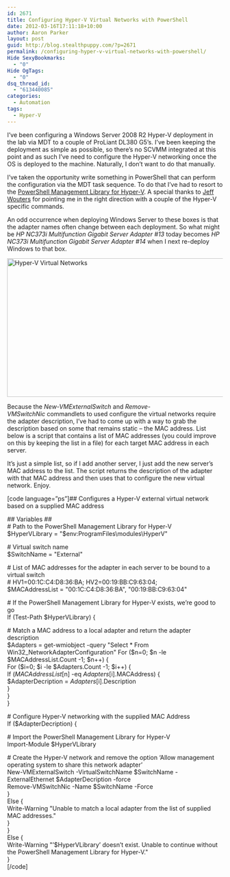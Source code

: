 ```yaml
---
id: 2671
title: Configuring Hyper-V Virtual Networks with PowerShell
date: 2012-03-16T17:11:18+10:00
author: Aaron Parker
layout: post
guid: http://blog.stealthpuppy.com/?p=2671
permalink: /configuring-hyper-v-virtual-networks-with-powershell/
Hide SexyBookmarks:
  - "0"
Hide OgTags:
  - "0"
dsq_thread_id:
  - "613440085"
categories:
  - Automation
tags:
  - Hyper-V
---
```

I&#8217;ve been configuring a Windows Server 2008 R2 Hyper-V deployment in the lab via MDT to a couple of ProLiant DL380 G5&#8217;s. I&#8217;ve been keeping the deployment as simple as possible, so there&#8217;s no SCVMM integrated at this point and as such I&#8217;ve need to configure the Hyper-V networking once the OS is deployed to the machine. Naturally, I don&#8217;t want to do that manually.

I&#8217;ve taken the opportunity write something in PowerShell that can perform the configuration via the MDT task sequence. To do that I&#8217;ve had to resort to the [PowerShell Management Library for Hyper-V](http://pshyperv.codeplex.com/ "PowerShell Management Library for Hyper-V"). A special thanks to [Jeff Wouters](https://twitter.com/#!/JeffWouters) for pointing me in the right direction with a couple of the Hyper-V specific commands.

An odd occurrence when deploying Windows Server to these boxes is that the adapter names often change between each deployment. So what might be _HP NC373i Multifunction Gigabit Server Adapter #13_ today becomes _HP NC373i Multifunction Gigabit Server Adapter #14_ when I next re-deploy Windows to that box.

<img class="alignnone size-full wp-image-2676" title="Hyper-V Virtual Networks" src="http://stealthpuppy.com/wp-content/uploads/2012/03/HyperVVirtualNetworks.png" alt="Hyper-V Virtual Networks" width="660" height="324" srcset="http://192.168.0.89/wp-content/uploads/2012/03/HyperVVirtualNetworks.png 660w, http://192.168.0.89/wp-content/uploads/2012/03/HyperVVirtualNetworks-150x73.png 150w, http://192.168.0.89/wp-content/uploads/2012/03/HyperVVirtualNetworks-300x147.png 300w" sizes="(max-width: 660px) 100vw, 660px" /> 

Because the _New-VMExternalSwitch_ and _Remove-VMSwitchNic_ commandlets to used configure the virtual networks require the adapter description, I&#8217;ve had to come up with a way to grab the description based on some that remains static &#8211; the MAC address. List below is a script that contains a list of MAC addresses (you could improve on this by keeping the list in a file) for each target MAC address in each server.

It&#8217;s just a simple list, so if I add another server, I just add the new server&#8217;s MAC address to the list. The script returns the description of the adapter with that MAC address and then uses that to configure the new virtual network. Enjoy.

[code language=&#8221;ps&#8221;]## Configures a Hyper-V external virtual network based on a supplied MAC address

\## Variables ##  
\# Path to the PowerShell Management Library for Hyper-V  
$HyperVLibrary = "$env:ProgramFiles\modules\HyperV"

\# Virtual switch name  
$SwitchName = "External"

\# List of MAC addresses for the adapter in each server to be bound to a virtual switch  
\# HV1=00:1C:C4:D8:36:BA; HV2=00:19:BB:C9:63:04;  
$MACAddressList = "00:1C:C4:D8:36:BA", "00:19:BB:C9:63:04"

\# If the PowerShell Management Library for Hyper-V exists, we&#8217;re good to go  
If (Test-Path $HyperVLibrary) {

\# Match a MAC address to a local adapter and return the adapter description  
$Adapters = get-wmiobject -query "Select * From Win32_NetworkAdapterConfiguration"  
For ($n=0; $n -le $MACAddressList.Count -1; $n++) {  
For ($i=0; $i -le $Adapters.Count -1; $i++) {  
If ($MACAddressList[$n] -eq $Adapters[$i].MACAddress) {  
$AdapterDecription = $Adapters[$i].Description  
}  
}  
}

\# Configure Hyper-V networking with the supplied MAC Address  
If ($AdapterDecription) {

\# Import the PowerShell Management Library for Hyper-V  
Import-Module $HyperVLibrary

\# Create the Hyper-V network and remove the option &#8216;Allow management operating system to share this network adapter&#8217;  
New-VMExternalSwitch -VirtualSwitchName $SwitchName -ExternalEthernet $AdapterDecription -force  
Remove-VMSwitchNic -Name $SwitchName -Force  
}  
Else {  
Write-Warning "Unable to match a local adapter from the list of supplied MAC addresses."  
}  
}  
Else {  
Write-Warning "&#8217;$HyperVLibrary&#8217; doesn&#8217;t exist. Unable to continue without the PowerShell Management Library for Hyper-V."  
}  
[/code]